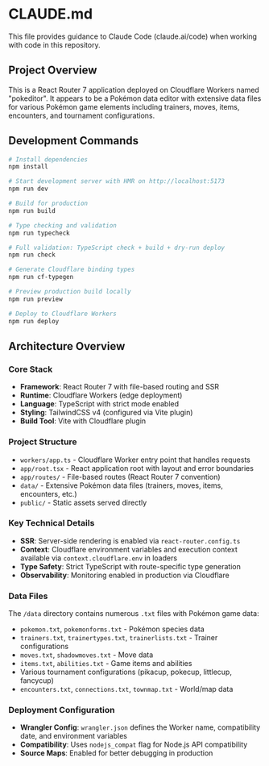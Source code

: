 # CLAUDE.md

This file provides guidance to Claude Code (claude.ai/code) when working with code in this repository.

## Project Overview
This is a React Router 7 application deployed on Cloudflare Workers named "pokeditor". It appears to be a Pokémon data editor with extensive data files for various Pokémon game elements including trainers, moves, items, encounters, and tournament configurations.

## Development Commands

```bash
# Install dependencies
npm install

# Start development server with HMR on http://localhost:5173
npm run dev

# Build for production
npm run build

# Type checking and validation
npm run typecheck

# Full validation: TypeScript check + build + dry-run deploy
npm run check

# Generate Cloudflare binding types
npm run cf-typegen

# Preview production build locally
npm run preview

# Deploy to Cloudflare Workers
npm run deploy
```

## Architecture Overview

### Core Stack
- **Framework**: React Router 7 with file-based routing and SSR
- **Runtime**: Cloudflare Workers (edge deployment)
- **Language**: TypeScript with strict mode enabled
- **Styling**: TailwindCSS v4 (configured via Vite plugin)
- **Build Tool**: Vite with Cloudflare plugin

### Project Structure
- `workers/app.ts` - Cloudflare Worker entry point that handles requests
- `app/root.tsx` - React application root with layout and error boundaries
- `app/routes/` - File-based routes (React Router 7 convention)
- `data/` - Extensive Pokémon data files (trainers, moves, items, encounters, etc.)
- `public/` - Static assets served directly

### Key Technical Details
- **SSR**: Server-side rendering is enabled via `react-router.config.ts`
- **Context**: Cloudflare environment variables and execution context available via `context.cloudflare.env` in loaders
- **Type Safety**: Strict TypeScript with route-specific type generation
- **Observability**: Monitoring enabled in production via Cloudflare

### Data Files
The `/data` directory contains numerous `.txt` files with Pokémon game data:
- `pokemon.txt`, `pokemonforms.txt` - Pokémon species data
- `trainers.txt`, `trainertypes.txt`, `trainerlists.txt` - Trainer configurations
- `moves.txt`, `shadowmoves.txt` - Move data
- `items.txt`, `abilities.txt` - Game items and abilities
- Various tournament configurations (pikacup, pokecup, littlecup, fancycup)
- `encounters.txt`, `connections.txt`, `townmap.txt` - World/map data

### Deployment Configuration
- **Wrangler Config**: `wrangler.json` defines the Worker name, compatibility date, and environment variables
- **Compatibility**: Uses `nodejs_compat` flag for Node.js API compatibility
- **Source Maps**: Enabled for better debugging in production